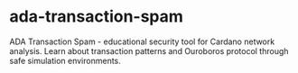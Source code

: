 # ada-transaction-spam
ADA Transaction Spam - educational security tool for Cardano network analysis. Learn about transaction patterns and Ouroboros protocol through safe simulation environments.
